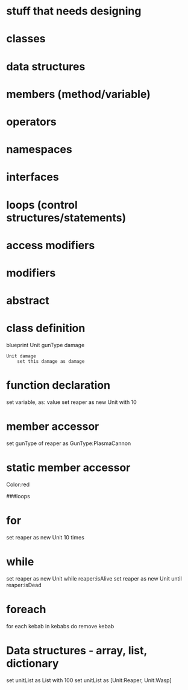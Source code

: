# stuff that needs designing
# classes
# data structures
# members (method/variable)
# operators
# namespaces
# interfaces
# loops (control structures/statements)
# access modifiers
# modifiers
# abstract

# class definition
blueprint Unit
    gunType 
    damage

    Unit damage
        set this damage as damage
        
# function declaration
set variable, as: value
set reaper as new Unit with 10

# member accessor
set gunType of reaper as GunType:PlasmaCannon

# static member accessor
Color:red

###loops

# for
set reaper as new Unit 10 times

# while
set reaper as new Unit while reaper:isAlive
set reaper as new Unit until reaper:isDead


# foreach
for each kebab in kebabs do
    remove kebab

# Data structures - array, list, dictionary
set unitList as List with 100
set unitList as [Unit:Reaper, Unit:Wasp]
